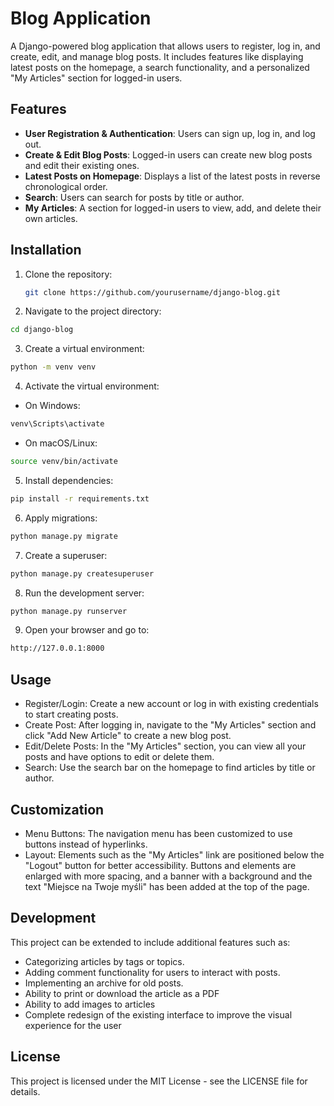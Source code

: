# Blog Application

A Django-powered blog application that allows users to register, log in, and create, edit, and manage blog posts. It includes features like displaying latest posts on the homepage, a search functionality, and a personalized "My Articles" section for logged-in users.

## Features

- **User Registration & Authentication**: Users can sign up, log in, and log out.
- **Create & Edit Blog Posts**: Logged-in users can create new blog posts and edit their existing ones.
- **Latest Posts on Homepage**: Displays a list of the latest posts in reverse chronological order.
- **Search**: Users can search for posts by title or author.
- **My Articles**: A section for logged-in users to view, add, and delete their own articles.

## Installation

1. Clone the repository:
   ```bash
   git clone https://github.com/yourusername/django-blog.git
   ```

2. Navigate to the project directory:
```bash
cd django-blog
```

3. Create a virtual environment:
```bash
python -m venv venv
```

4. Activate the virtual environment:
- On Windows:
  
```bash
venv\Scripts\activate
```

- On macOS/Linux:
```bash
source venv/bin/activate
```

5. Install dependencies:
```bash
pip install -r requirements.txt
```

6. Apply migrations:
```bash
python manage.py migrate
```

7. Create a superuser:
```bash
python manage.py createsuperuser
```

8. Run the development server:
```bash
python manage.py runserver
```

9. Open your browser and go to:
```bash
http://127.0.0.1:8000
```

## Usage
- Register/Login: Create a new account or log in with existing credentials to start creating posts.
- Create Post: After logging in, navigate to the "My Articles" section and click "Add New Article" to create a new blog post.
- Edit/Delete Posts: In the "My Articles" section, you can view all your posts and have options to edit or delete them.
- Search: Use the search bar on the homepage to find articles by title or author.

## Customization
- Menu Buttons: The navigation menu has been customized to use buttons instead of hyperlinks.
- Layout: Elements such as the "My Articles" link are positioned below the "Logout" button for better accessibility. Buttons and elements are enlarged with more spacing, and a banner with a background and the text "Miejsce na Twoje myśli" has been added at the top of the page.

## Development
This project can be extended to include additional features such as:

- Categorizing articles by tags or topics.
- Adding comment functionality for users to interact with posts.
- Implementing an archive for old posts.
- Ability to print or download the article as a PDF
- Ability to add images to articles
- Complete redesign of the existing interface to improve the visual experience for the user 

## License
This project is licensed under the MIT License - see the LICENSE file for details.
